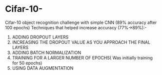 # Cifar-10-
Cifar-10 object recognition challenge with simple CNN (89% accuracy after 100 epochs)
Techniques that helped increase accuracy (77%->89%):-
  1. ADDING DROPOUT LAYERS
  2. INCREASING THE DROPOUT VALUE AS YOU APPROACH THE FINAL LAYERS
  3. ADDING BATCH NORMALIZATION
  4. TRAINING FOR A LARGER NUMBER OF EPOCHS( Was initially training for 50 epochs)
  5. USING DATA AUGMENTATION 
